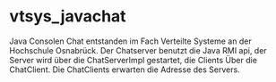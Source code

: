 # vtsys_javachat
Java Consolen Chat entstanden im Fach Verteilte Systeme an der Hochschule Osnabrück. Der Chatserver benutzt die Java RMI api,
der Server wird über die ChatServerImpl gestartet, die Clients Über die ChatClient. Die ChatClients erwarten die Adresse
des Servers.

